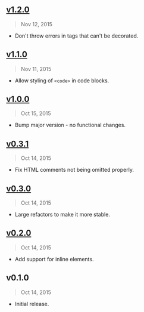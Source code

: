 ## [v1.2.0]
> Nov 12, 2015

- Don't throw errors in tags that can't be decorated.

## [v1.1.0]
> Nov 11, 2015

- Allow styling of `<code>` in code blocks.

## [v1.0.0]
> Oct 15, 2015

- Bump major version - no functional changes.

## [v0.3.1]
> Oct 14, 2015

- Fix HTML comments not being omitted properly.

## [v0.3.0]
> Oct 14, 2015

- Large refactors to make it more stable.

## [v0.2.0]
> Oct 14, 2015

-  Add support for inline elements.

## v0.1.0
> Oct 14, 2015

- Initial release.

[v0.2.0]: https://github.com/rstacruz/markdown-it-decorate/compare/v0.1.0...v0.2.0
[v0.3.0]: https://github.com/rstacruz/markdown-it-decorate/compare/v0.2.0...v0.3.0
[v0.3.1]: https://github.com/rstacruz/markdown-it-decorate/compare/v0.3.0...v0.3.1
[v1.0.0]: https://github.com/rstacruz/markdown-it-decorate/compare/v0.3.1...v1.0.0
[v1.1.0]: https://github.com/rstacruz/markdown-it-decorate/compare/v1.0.0...v1.1.0
[v1.2.0]: https://github.com/rstacruz/markdown-it-decorate/compare/v1.1.0...v1.2.0
